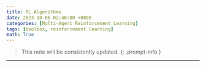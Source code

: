 ```yaml
---
title: RL Algorithms
date: 2023-10-06 02:40:00 +0800
categories: [Multi-Agent Reinforcement Learning]
tags: [toolbox, reinforcement learning]
math: True
---
```


> This note will be consistently updated.
{: .prompt-info }

---

